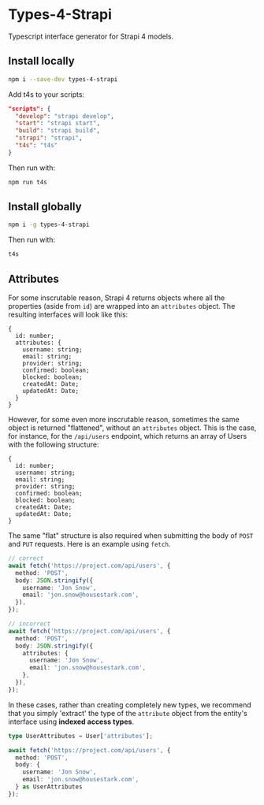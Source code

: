 # Types-4-Strapi

Typescript interface generator for Strapi 4 models.

## Install locally

```bash
npm i --save-dev types-4-strapi
```

Add t4s to your scripts:

```json
"scripts": {
  "develop": "strapi develop",
  "start": "strapi start",
  "build": "strapi build",
  "strapi": "strapi",
  "t4s": "t4s"
}
```

Then run with:

```bash
npm run t4s
```

## Install globally

```bash
npm i -g types-4-strapi
```

Then run with:

```bash
t4s
```

## Attributes

For some inscrutable reason, Strapi 4 returns objects where all the properties (aside from `id`) are wrapped into an `attributes` object. The resulting interfaces will look like this:

```
{
  id: number;
  attributes: {
    username: string;
    email: string;
    provider: string;
    confirmed: boolean;
    blocked: boolean;
    createdAt: Date;
    updatedAt: Date;
  }
}
```

However, for some even more inscrutable reason, sometimes the same object is returned "flattened", without an `attributes` object. This is the case, for instance, for the `/api/users` endpoint, which returns an array of Users with the following structure:

```
{
  id: number;
  username: string;
  email: string;
  provider: string;
  confirmed: boolean;
  blocked: boolean;
  createdAt: Date;
  updatedAt: Date;
}
```

The same "flat" structure is also required when submitting the body of `POST` and `PUT` requests. Here is an example using `fetch`.

```ts
// correct
await fetch('https://project.com/api/users', {
  method: 'POST',
  body: JSON.stringify({
    username: 'Jon Snow',
    email: 'jon.snow@housestark.com',
  }),
});

// incorrect
await fetch('https://project.com/api/users', {
  method: 'POST',
  body: JSON.stringify({
    attributes: {
      username: 'Jon Snow',
      email: 'jon.snow@housestark.com',
    },
  }),
});
```

In these cases, rather than creating completely new types, we recommend that you simply 'extract' the type of the `attribute` object from the entity's interface using **indexed access types**.

```ts
type UserAttributes = User['attributes'];

await fetch('https://project.com/api/users', {
  method: 'POST',
  body: {
    username: 'Jon Snow',
    email: 'jon.snow@housestark.com',
  } as UserAttributes
});
```
